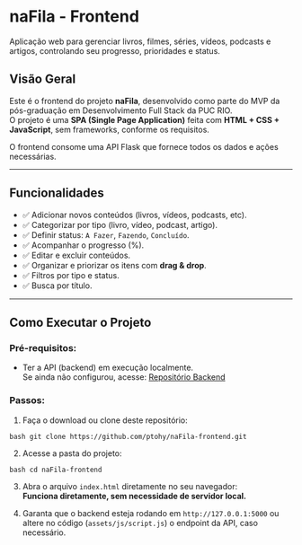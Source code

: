 
# naFila - Frontend
 
Aplicação web para gerenciar livros, filmes, séries, vídeos, podcasts e artigos, controlando seu progresso, prioridades e status.

## Visão Geral

Este é o frontend do projeto **naFila**, desenvolvido como parte do MVP da pós-graduação em Desenvolvimento Full Stack da PUC RIO.  
O projeto é uma **SPA (Single Page Application)** feita com **HTML + CSS + JavaScript**, sem frameworks, conforme os requisitos.

O frontend consome uma API Flask que fornece todos os dados e ações necessárias.

---

## Funcionalidades

- ✅ Adicionar novos conteúdos (livros, vídeos, podcasts, etc).
- ✅ Categorizar por tipo (livro, vídeo, podcast, artigo).
- ✅ Definir status: `A Fazer`, `Fazendo`, `Concluído`.
- ✅ Acompanhar o progresso (%).
- ✅ Editar e excluir conteúdos.
- ✅ Organizar e priorizar os itens com **drag & drop**.
- ✅ Filtros por tipo e status.
- ✅ Busca por título. 

---

## Como Executar o Projeto

### Pré-requisitos:
- Ter a API (backend) em execução localmente.  
Se ainda não configurou, acesse: [Repositório Backend](https://github.com/ptohy/nafila-backend)

### Passos:

1. Faça o download ou clone deste repositório:

```bash git clone https://github.com/ptohy/naFila-frontend.git```

2. Acesse a pasta do projeto:

```bash cd naFila-frontend```

3. Abra o arquivo `index.html` diretamente no seu navegador:  
**Funciona diretamente, sem necessidade de servidor local.**

4. Garanta que o backend esteja rodando em `http://127.0.0.1:5000` ou altere no código (`assets/js/script.js`) o endpoint da API, caso necessário.
